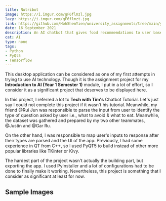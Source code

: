 ```yaml
---
title: Nutribot
image: https://i.imgur.com/gF6flmzl.jpg
lazy: https://i.imgur.com/gF6flmzt.jpg
link: https://github.com/HohShenYien/university_assignments/tree/main/year%201/sem%202/IAI
date: 16 September 2021
description: An AI chatbot that gives food recommendations to user based on their symptoms
cat: AI
type: none
tags:
- Python
- PyQt5
- Tensorflow
---
```


This desktop application can be considered as one of my first attempts in trying to use AI technology. Though it is the
assignment project for my **Introduction to AI (Year 1 Semester 1)** module, I put in a lot of effort, so I consider it as 
a significant project that deserves to be displayed here.

In this project, I referred a lot to **Tech with Tim's** <h-link href="https://www.techwithtim.net/tutorials/ai-chatbot/">
Chatbot Tutorial</h-link>. Let's just say I could not complete this project if it wasn't his tutorial. Meanwhile, 
my friend <highlighter>@Rui Jun</highlighter> was responsible to parse the input from user to identify the type of question asked by user i.e., 
what to avoid & what to eat. Meanwhile, the dataset was gathered and prepared by my two other teammates, 
<highlighter>@Justin</highlighter> and <highlighter>@Gar Ru</highlighter>.

On the other hand, I was responsible to map user's inputs to response after their types are parsed and the UI of the app.
Previously, I had some experience in QT from C++, so I used PyQT5 to build instead of other more popular libraries like
TKinter or Kivy.

The hardest part of the project wasn't actually the building part, but exporting the app. I used 
<h-link href="https://pyinstaller.readthedocs.io/en/stable/">PyInstaller</h-link> and a lot of configurations had to be
done to finally make it working. Nevertheless, this project is something that I consider as significant at least for now.

<div>
<v-divider class="my-5"></v-divider>
<h2 class="text-center"> Sample Images</h2>

<br>

  <v-row>
    <v-col cols="12" md="6">
      <project-frame img="https://i.imgur.com/ANVSqJNl.jpg" lazy="https://i.imgur.com/ANVSqJNt.jpg" type="none"></project-frame>
    </v-col>
  <v-col cols="12" md="6">
      <project-frame img="https://i.imgur.com/NVesdwPl.jpg" lazy="https://i.imgur.com/NVesdwPt.jpg" type="none"></project-frame>
    </v-col>
  </v-row>
</div>
